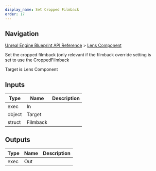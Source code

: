 ```yaml
---
display_name: Set Cropped Filmback
order: 17
---
```

## Navigation

[Unreal Engine Blueprint API Reference](https://dev.epicgames.com/documentation/en-us/unreal-engine/BlueprintAPI) > [Lens Component](https://dev.epicgames.com/documentation/en-us/unreal-engine/BlueprintAPI/LensComponent)

Set the cropped filmback (only relevant if the filmback override setting is set to use the CroppedFilmback

Target is Lens Component

## Inputs

| Type | Name | Description |
| --- | --- | --- |
| exec | In |  |
| object | Target |  |
| struct | Filmback |  |

## Outputs

| Type | Name | Description |
| --- | --- | --- |
| exec | Out |  |

